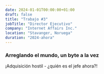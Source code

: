 ```yaml
---
date: 2024-01-01T00:00:00+01:00
draft: false
title: "Trabajo #3"
jobTitle: "Director Ejecutivo"
company: "Internet Affairs Inc."
location: "Stavanger, Noruega"
duration: "2024-ahora"
---
```

### Arreglando el mundo, un byte a la vez

¡Adquisición hostil - ¿quién es el jefe ahora?!